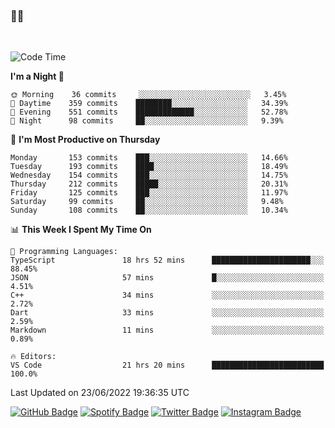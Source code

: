 ### 🤙🍺

<!-- <a href="https://github-readme-stats.vercel.app/api?username=hzak2xx&count_private=true&show_icons=true&theme=dracula">
  <img align="center" src="https://github-readme-stats.vercel.app/api?username=hzak2xx&count_private=true&show_icons=true&theme=dracula" />
</a>
</br> -->
</br>

<!--START_SECTION:waka-->
![Code Time](http://img.shields.io/badge/Code%20Time-0%20secs-blue)

**I'm a Night 🦉** 

```text
🌞 Morning    36 commits     ░░░░░░░░░░░░░░░░░░░░░░░░░   3.45% 
🌆 Daytime    359 commits    ████████░░░░░░░░░░░░░░░░░   34.39% 
🌃 Evening    551 commits    █████████████░░░░░░░░░░░░   52.78% 
🌙 Night      98 commits     ██░░░░░░░░░░░░░░░░░░░░░░░   9.39%

```
📅 **I'm Most Productive on Thursday** 

```text
Monday       153 commits    ███░░░░░░░░░░░░░░░░░░░░░░   14.66% 
Tuesday      193 commits    ████░░░░░░░░░░░░░░░░░░░░░   18.49% 
Wednesday    154 commits    ███░░░░░░░░░░░░░░░░░░░░░░   14.75% 
Thursday     212 commits    █████░░░░░░░░░░░░░░░░░░░░   20.31% 
Friday       125 commits    ███░░░░░░░░░░░░░░░░░░░░░░   11.97% 
Saturday     99 commits     ██░░░░░░░░░░░░░░░░░░░░░░░   9.48% 
Sunday       108 commits    ██░░░░░░░░░░░░░░░░░░░░░░░   10.34%

```


📊 **This Week I Spent My Time On** 

```text
💬 Programming Languages: 
TypeScript               18 hrs 52 mins      ██████████████████████░░░   88.45% 
JSON                     57 mins             █░░░░░░░░░░░░░░░░░░░░░░░░   4.51% 
C++                      34 mins             ░░░░░░░░░░░░░░░░░░░░░░░░░   2.72% 
Dart                     33 mins             ░░░░░░░░░░░░░░░░░░░░░░░░░   2.59% 
Markdown                 11 mins             ░░░░░░░░░░░░░░░░░░░░░░░░░   0.89%

🔥 Editors: 
VS Code                  21 hrs 20 mins      █████████████████████████   100.0%

```


 Last Updated on 23/06/2022 19:36:35 UTC
<!--END_SECTION:waka-->

[![GitHub Badge](https://img.shields.io/badge/GitHub-100000?style=for-the-badge&logo=github&logoColor=white)](https://github.com/hzak2xx)
[![Spotify Badge](https://img.shields.io/badge/Spotify-1ED760?&style=for-the-badge&logo=spotify&logoColor=white)](https://open.spotify.com/user/uf90s6sbbh75a1mt44clkhkvf)
[![Twitter Badge](https://img.shields.io/badge/Twitter-1DA1F2?style=for-the-badge&logo=twitter&logoColor=white)](https://twitter.com/hzak2xx)
[![Instagram Badge](https://img.shields.io/badge/Instagram-E4405F?style=for-the-badge&logo=instagram&logoColor=white)](https://www.instagram.com/hzak2xx/)
